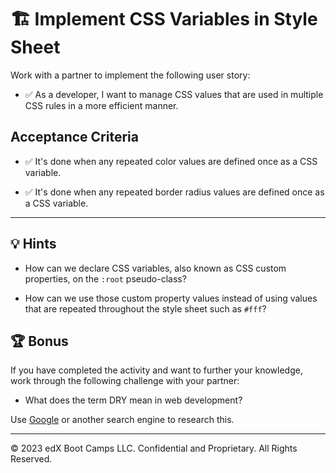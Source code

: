 # 🏗️ Implement CSS Variables in Style Sheet

Work with a partner to implement the following user story:

* ✅ As a developer, I want to manage CSS values that are used in multiple CSS rules in a more efficient manner.

## Acceptance Criteria

* ✅ It's done when any repeated color values are defined once as a CSS variable.

* ✅ It's done when any repeated border radius values are defined once as a CSS variable.

---

## 💡 Hints

* How can we declare CSS variables, also known as CSS custom properties, on the `:root` pseudo-class?

* How can we use those custom property values instead of using values that are repeated throughout the style sheet such as `#fff`?

## 🏆 Bonus

If you have completed the activity and want to further your knowledge, work through the following challenge with your partner:

* What does the term DRY mean in web development?

Use [Google](https://www.google.com) or another search engine to research this.

---
© 2023 edX Boot Camps LLC. Confidential and Proprietary. All Rights Reserved.
